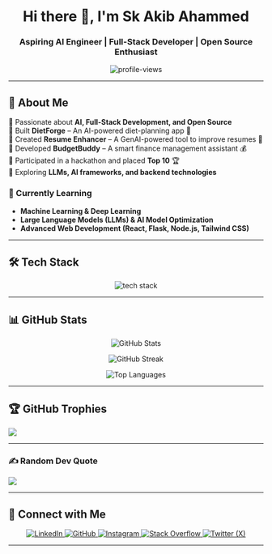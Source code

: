 <h1 align="center">Hi there 👋, I'm Sk Akib Ahammed</h1>
<h3 align="center">Aspiring AI Engineer | Full-Stack Developer | Open Source Enthusiast</h3>

<p align="center">
  <img src="https://komarev.com/ghpvc/?username=AkibDa&label=Profile%20Views&color=0e75b6&style=flat" alt="profile-views" />
</p>

---

## 🚀 About Me  
🔹 Passionate about **AI, Full-Stack Development, and Open Source**  
🔹 Built **DietForge** – An AI-powered diet-planning app 🥗  
🔹 Created **Resume Enhancer** – A GenAI-powered tool to improve resumes 📄  
🔹 Developed **BudgetBuddy** – A smart finance management assistant 💰  
🔹 Participated in a hackathon and placed **Top 10** 🏆  
🔹 Exploring **LLMs, AI frameworks, and backend technologies**  

### 🌱 Currently Learning  
- **Machine Learning & Deep Learning**  
- **Large Language Models (LLMs) & AI Model Optimization**  
- **Advanced Web Development (React, Flask, Node.js, Tailwind CSS)**  

---

## 🛠️ Tech Stack

<p align="center">
  <img src="https://skillicons.dev/icons?i=python,django,flask,java,js,react,nodejs,tailwind,mongodb,git,docker" alt="tech stack" />
</p>

---

## 📊 GitHub Stats  

<p align="center">
  <img src="https://github-readme-stats.vercel.app/api?username=AkibDa&show_icons=true&theme=tokyonight" alt="GitHub Stats" />
</p>

<p align="center">
  <img src="https://github-readme-streak-stats.herokuapp.com/?user=AkibDa&theme=tokyonight" alt="GitHub Streak" />
</p>

<p align="center">
  <img src="https://github-readme-stats.vercel.app/api/top-langs/?username=AkibDa&layout=compact&theme=tokyonight" alt="Top Languages" />
</p>

---

## 🏆 GitHub Trophies
![](https://github-profile-trophy.vercel.app/?username=AkibDa&theme=calm_pink&no-frame=true&no-bg=false&margin-w=4)


---

### ✍️ Random Dev Quote
![](https://quotes-github-readme.vercel.app/api?typ=horizontal&theme=tokyonight)

---

## 🔗 Connect with Me

<p align="center">
  <a href="https://www.linkedin.com/in/sk-akib-ahammed/">
    <img src="https://img.shields.io/badge/LinkedIn-Connect-blue?style=for-the-badge&logo=linkedin" alt="LinkedIn" />
  </a>
  <a href="https://github.com/AkibDa">
    <img src="https://img.shields.io/badge/GitHub-Follow-black?style=for-the-badge&logo=github" alt="GitHub" />
  </a>
  <a href="https://www.instagram.com/_akib.shann_/">
    <img src="https://img.shields.io/badge/Instagram-Follow-E4405F?style=for-the-badge&logo=instagram&logoColor=white" alt="Instagram" />
  </a>
  <a href="https://stackoverflow.com/users/29646908/sk-akib-ahammed">
    <img src="https://img.shields.io/badge/Stack%20Overflow-Profile-F58025?style=for-the-badge&logo=stackoverflow&logoColor=white" alt="Stack Overflow" />
  </a>
  <a href="https://x.com/sk_ahammed61764">
    <img src="https://img.shields.io/badge/Twitter-Follow-1DA1F2?style=for-the-badge&logo=twitter&logoColor=white" alt="Twitter (X)" />
  </a>
</p>

---
